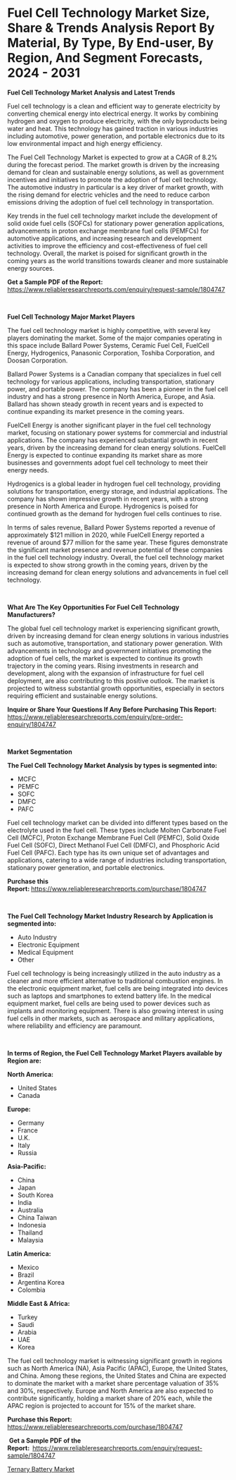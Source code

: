 <p><h1>Fuel Cell Technology Market Size, Share & Trends Analysis Report By Material, By Type, By End-user, By Region, And Segment Forecasts, 2024 - 2031</h1></p><p><strong>Fuel Cell Technology Market Analysis and Latest Trends</strong></p>
<p><p>Fuel cell technology is a clean and efficient way to generate electricity by converting chemical energy into electrical energy. It works by combining hydrogen and oxygen to produce electricity, with the only byproducts being water and heat. This technology has gained traction in various industries including automotive, power generation, and portable electronics due to its low environmental impact and high energy efficiency.</p><p>The Fuel Cell Technology Market is expected to grow at a CAGR of 8.2% during the forecast period. The market growth is driven by the increasing demand for clean and sustainable energy solutions, as well as government incentives and initiatives to promote the adoption of fuel cell technology. The automotive industry in particular is a key driver of market growth, with the rising demand for electric vehicles and the need to reduce carbon emissions driving the adoption of fuel cell technology in transportation.</p><p>Key trends in the fuel cell technology market include the development of solid oxide fuel cells (SOFCs) for stationary power generation applications, advancements in proton exchange membrane fuel cells (PEMFCs) for automotive applications, and increasing research and development activities to improve the efficiency and cost-effectiveness of fuel cell technology. Overall, the market is poised for significant growth in the coming years as the world transitions towards cleaner and more sustainable energy sources.</p></p>
<p><strong>Get a Sample PDF of the Report:&nbsp;</strong> <a href="https://www.reliableresearchreports.com/enquiry/request-sample/1804747">https://www.reliableresearchreports.com/enquiry/request-sample/1804747</a></p>
<p>&nbsp;</p>
<p><strong>Fuel Cell Technology Major Market Players</strong></p>
<p><p>The fuel cell technology market is highly competitive, with several key players dominating the market. Some of the major companies operating in this space include Ballard Power Systems, Ceramic Fuel Cell, FuelCell Energy, Hydrogenics, Panasonic Corporation, Toshiba Corporation, and Doosan Corporation.</p><p>Ballard Power Systems is a Canadian company that specializes in fuel cell technology for various applications, including transportation, stationary power, and portable power. The company has been a pioneer in the fuel cell industry and has a strong presence in North America, Europe, and Asia. Ballard has shown steady growth in recent years and is expected to continue expanding its market presence in the coming years.</p><p>FuelCell Energy is another significant player in the fuel cell technology market, focusing on stationary power systems for commercial and industrial applications. The company has experienced substantial growth in recent years, driven by the increasing demand for clean energy solutions. FuelCell Energy is expected to continue expanding its market share as more businesses and governments adopt fuel cell technology to meet their energy needs.</p><p>Hydrogenics is a global leader in hydrogen fuel cell technology, providing solutions for transportation, energy storage, and industrial applications. The company has shown impressive growth in recent years, with a strong presence in North America and Europe. Hydrogenics is poised for continued growth as the demand for hydrogen fuel cells continues to rise.</p><p>In terms of sales revenue, Ballard Power Systems reported a revenue of approximately $121 million in 2020, while FuelCell Energy reported a revenue of around $77 million for the same year. These figures demonstrate the significant market presence and revenue potential of these companies in the fuel cell technology industry. Overall, the fuel cell technology market is expected to show strong growth in the coming years, driven by the increasing demand for clean energy solutions and advancements in fuel cell technology.</p></p>
<p>&nbsp;</p>
<p><strong>What Are The Key Opportunities For Fuel Cell Technology Manufacturers?</strong></p>
<p><p>The global fuel cell technology market is experiencing significant growth, driven by increasing demand for clean energy solutions in various industries such as automotive, transportation, and stationary power generation. With advancements in technology and government initiatives promoting the adoption of fuel cells, the market is expected to continue its growth trajectory in the coming years. Rising investments in research and development, along with the expansion of infrastructure for fuel cell deployment, are also contributing to this positive outlook. The market is projected to witness substantial growth opportunities, especially in sectors requiring efficient and sustainable energy solutions.</p></p>
<p><strong>Inquire or Share Your Questions If Any Before Purchasing This Report:</strong> <a href="https://www.reliableresearchreports.com/enquiry/pre-order-enquiry/1804747">https://www.reliableresearchreports.com/enquiry/pre-order-enquiry/1804747</a></p>
<p>&nbsp;</p>
<p><strong>Market Segmentation</strong></p>
<p><strong>The Fuel Cell Technology Market Analysis by types is segmented into:</strong></p>
<p><ul><li>MCFC</li><li>PEMFC</li><li>SOFC</li><li>DMFC</li><li>PAFC</li></ul></p>
<p><p>Fuel cell technology market can be divided into different types based on the electrolyte used in the fuel cell. These types include Molten Carbonate Fuel Cell (MCFC), Proton Exchange Membrane Fuel Cell (PEMFC), Solid Oxide Fuel Cell (SOFC), Direct Methanol Fuel Cell (DMFC), and Phosphoric Acid Fuel Cell (PAFC). Each type has its own unique set of advantages and applications, catering to a wide range of industries including transportation, stationary power generation, and portable electronics.</p></p>
<p><strong>Purchase this Report:&nbsp;</strong><a href="https://www.reliableresearchreports.com/purchase/1804747">https://www.reliableresearchreports.com/purchase/1804747</a></p>
<p>&nbsp;</p>
<p><strong>The Fuel Cell Technology Market Industry Research by Application is segmented into:</strong></p>
<p><ul><li>Auto Industry</li><li>Electronic Equipment</li><li>Medical Equipment</li><li>Other</li></ul></p>
<p><p>Fuel cell technology is being increasingly utilized in the auto industry as a cleaner and more efficient alternative to traditional combustion engines. In the electronic equipment market, fuel cells are being integrated into devices such as laptops and smartphones to extend battery life. In the medical equipment market, fuel cells are being used to power devices such as implants and monitoring equipment. There is also growing interest in using fuel cells in other markets, such as aerospace and military applications, where reliability and efficiency are paramount.</p></p>
<p>&nbsp;</p>
<p><strong>In terms of Region, the Fuel Cell Technology Market Players available by Region are:</strong></p>
<p>
    <p> <strong> North America: </strong>
        <ul>
            <li>United States</li>
            <li>Canada</li>
        </ul>
        </p> 
    <p> <strong> Europe: </strong>
        <ul>
            <li>Germany</li>
            <li>France</li>
            <li>U.K.</li>
            <li>Italy</li>
            <li>Russia</li>
        </ul>
        </p> 
    <p> <strong> Asia-Pacific: </strong>
        <ul>
            <li>China</li>
            <li>Japan</li>
            <li>South Korea</li>
            <li>India</li>
            <li>Australia</li>
            <li>China Taiwan</li>
            <li>Indonesia</li>
            <li>Thailand</li>
            <li>Malaysia</li>
        </ul>
        </p> 
    <p> <strong> Latin America: </strong>
        <ul>
            <li>Mexico</li>
            <li>Brazil</li>
            <li>Argentina Korea</li>
            <li>Colombia</li>
        </ul>
        </p> 
    <p> <strong> Middle East & Africa: </strong>
        <ul>
            <li>Turkey</li>
            <li>Saudi</li>
            <li>Arabia</li>
            <li>UAE</li>
            <li>Korea</li>
        </ul>
    </p>
    </p>
<p><p>The fuel cell technology market is witnessing significant growth in regions such as North America (NA), Asia Pacific (APAC), Europe, the United States, and China. Among these regions, the United States and China are expected to dominate the market with a market share percentage valuation of 35% and 30%, respectively. Europe and North America are also expected to contribute significantly, holding a market share of 20% each, while the APAC region is projected to account for 15% of the market share.</p></p>
<p><strong>Purchase this Report: </strong><a href="https://www.reliableresearchreports.com/purchase/1804747">https://www.reliableresearchreports.com/purchase/1804747</a></p>
<p>&nbsp;<strong>Get a Sample PDF of the Report:&nbsp;&nbsp;</strong><a href="https://www.reliableresearchreports.com/enquiry/request-sample/1804747">https://www.reliableresearchreports.com/enquiry/request-sample/1804747</a></p>
<p><strong></strong></p>
<p><p><a href="https://github.com/PeterParrish5/Market-Research-Report-List-4/blob/main/ternary-battery-market.md">Ternary Battery Market</a></p></p>